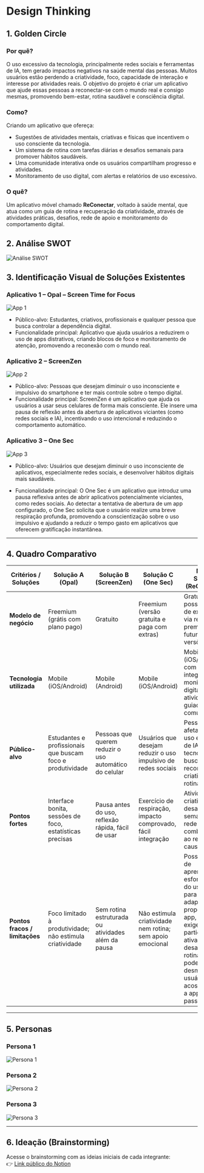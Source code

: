 # Design Thinking

## 1. Golden Circle

### Por quê?
O uso excessivo da tecnologia, principalmente redes sociais e ferramentas de IA, tem gerado impactos negativos na saúde mental das pessoas. Muitos usuários estão perdendo a criatividade, foco, capacidade de interação e interesse por atividades reais. O objetivo do projeto é criar um aplicativo que ajude essas pessoas a reconectar-se com o mundo real e consigo mesmas, promovendo bem-estar, rotina saudável e consciência digital.

### Como?
Criando um aplicativo que ofereça:
- Sugestões de atividades mentais, criativas e físicas que incentivem o uso consciente da tecnologia.
- Um sistema de rotina com tarefas diárias e desafios semanais para promover hábitos saudáveis.
- Uma comunidade interativa onde os usuários compartilham progresso e atividades.
- Monitoramento de uso digital, com alertas e relatórios de uso excessivo.
  
### O quê?
Um aplicativo móvel chamado **ReConectar**, voltado à saúde mental, que atua como um guia de rotina e recuperação da criatividade, através de atividades práticas, desafios, rede de apoio e monitoramento do comportamento digital.


## 2. Análise SWOT

![Análise SWOT](https://github.com/user-attachments/assets/b7dc5c5b-ff8f-4c23-8ffc-e5756b9353d5)



## 3. Identificação Visual de Soluções Existentes

### Aplicativo 1 – Opal – Screen Time for Focus
![App 1](https://github.com/user-attachments/assets/a2c65fe0-0471-41a5-adf9-759b81019923)

- Público-alvo: Estudantes, criativos, profissionais e qualquer pessoa que busca controlar a dependência digital.
- Funcionalidade principal: Aplicativo que ajuda usuários a reduzirem o uso de apps distrativos, criando blocos de foco e monitoramento de atenção, promovendo a reconexão com o mundo real.

### Aplicativo 2 – ScreenZen
![App 2](https://is1-ssl.mzstatic.com/image/thumb/PurpleSource211/v4/2f/96/cd/2f96cda5-ed32-dac6-335e-77a74e7504b5/268a6174-9be0-4932-b140-d4ee367cb1c0_9.png/600x0w.webp)
- Público-alvo: Pessoas que desejam diminuir o uso inconsciente e impulsivo do smartphone e ter mais controle sobre o tempo digital.
- Funcionalidade principal: ScreenZen é um aplicativo que ajuda os usuários a usar seus celulares de forma mais consciente. Ele insere uma pausa de reflexão antes da abertura de aplicativos viciantes (como redes sociais e IA), incentivando o uso intencional e reduzindo o comportamento automático.

### Aplicativo 3 – One Sec
![App 3](https://is1-ssl.mzstatic.com/image/thumb/PurpleSource211/v4/97/4e/6a/974e6a51-048b-28e8-6682-33f1dd2fdfb3/b2a72467-973c-4add-ba7c-db4afe164744_6.5inch-3.jpeg/600x0w.webp)
- Público-alvo: Usuários que desejam diminuir o uso inconsciente de aplicativos, especialmente redes sociais, e desenvolver hábitos digitais mais saudáveis.

- Funcionalidade principal: O One Sec é um aplicativo que introduz uma pausa reflexiva antes de abrir aplicativos potencialmente viciantes, como redes sociais. Ao detectar a tentativa de abertura de um app configurado, o One Sec solicita que o usuário realize uma breve respiração profunda, promovendo a conscientização sobre o uso impulsivo e ajudando a reduzir o tempo gasto em aplicativos que oferecem gratificação instantânea.

---

## 4. Quadro Comparativo

| Critérios / Soluções       | Solução A (Opal)                                      | Solução B (ScreenZen)                                  | Solução C (One Sec)                                    | Nossa Solução (ReConectar)                                                                 |
|----------------------------|--------------------------------------------------------|----------------------------------------------------------|----------------------------------------------------------|---------------------------------------------------------------------------------------------|
| **Modelo de negócio**      | Freemium (grátis com plano pago)                      | Gratuito                                                  | Freemium (versão gratuita e paga com extras)            | Gratuito, com possibilidade de expansão via recursos premium em futuras versões             |
| **Tecnologia utilizada**   | Mobile (iOS/Android)                                   | Mobile (Android)                                          | Mobile (iOS/Android)                                     | Mobile (iOS/Android) com integração de monitoramento digital, atividades guiadas e comunidade |
| **Público-alvo**           | Estudantes e profissionais que buscam foco e produtividade | Pessoas que querem reduzir o uso automático do celular | Usuários que desejam reduzir o uso impulsivo de redes sociais | Pessoas afetadas pelo uso excessivo de IA e tecnologia, buscando reconexão, criatividade e rotina |
| **Pontos fortes**          | Interface bonita, sessões de foco, estatísticas precisas | Pausa antes do uso, reflexão rápida, fácil de usar       | Exercício de respiração, impacto comprovado, fácil integração | Atividades criativas, desafios semanais, rede de apoio, combate direto ao retrocesso causado por IA |
| **Pontos fracos / limitações** | Foco limitado à produtividade; não estimula criatividade | Sem rotina estruturada ou atividades além da pausa       | Não estimula criatividade nem rotina; sem apoio emocional |Possível curva de aprendizado e esforço inicial do usuário para se adaptar à proposta do app, já que ele exige participação ativa em desafios e rotina, o que pode desmotivar usuários acostumados a apps mais passivos.     |

---

## 5. Personas

### Persona 1 
![Persona 1](personas/persona1.png)

### Persona 2
![Persona 2](personas/persona2.png)

### Persona 3
![Persona 3](personas/persona3.png)

---

## 6. Ideação (Brainstorming)

Acesse o brainstorming com as ideias iniciais de cada integrante:  
👉 [Link público do Notion](https://www.notion.so/1f0fb754c1f68002a256dfc87428f11a?v=1f0fb754c1f680f48108000c5553efc7&pvs=4)
